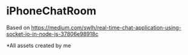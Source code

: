 # iPhoneChatRoom
Based on https://medium.com/swlh/real-time-chat-application-using-socket-io-in-node-js-37806e98918c

*All assets created by me
